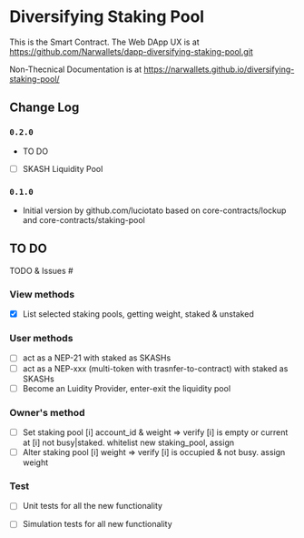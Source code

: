 # Diversifying Staking Pool

This is the Smart Contract. The Web DApp UX is at https://github.com/Narwallets/dapp-diversifying-staking-pool.git

Non-Thecnical Documentation is at https://narwallets.github.io/diversifying-staking-pool/

## Change Log

### `0.2.0`

- TO DO
- [ ] SKASH Liquidity Pool

### `0.1.0`

- Initial version by github.com/luciotato based on core-contracts/lockup and core-contracts/staking-pool

## TO DO

TODO & Issues # 

### View methods
 - [x] List selected staking pools, getting weight, staked & unstaked

### User methods
 - [ ] act as a NEP-21 with staked as SKASHs
 - [ ] act as a NEP-xxx (multi-token with trasnfer-to-contract) with staked as SKASHs
 - [ ] Become an Luidity Provider, enter-exit the liquidity pool

### Owner's method
 - [ ] Set staking pool [i] account_id & weight => verify [i] is empty or current at [i] not busy|staked. whitelist new staking_pool, assign
 - [ ] Alter staking pool [i] weight => verify [i] is occupied & not busy. assign weight

### Test
 - [ ] Unit tests for all the new functionality
 - [ ] Simulation tests for all new functionality

